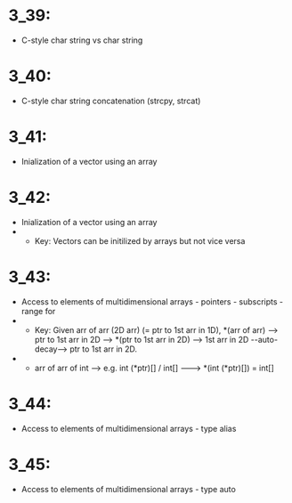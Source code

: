 # 3_39:
- C-style char string vs char string

# 3_40:
- C-style char string concatenation (strcpy, strcat)

# 3_41: 
- Inialization of a vector using an array

# 3_42: 
- Inialization of a vector using an array
- - Key: Vectors can be initilized by arrays but not vice versa

# 3_43: 
- Access to elements of multidimensional arrays - pointers - subscripts - range for
- - Key: Given arr of arr (2D arr) (= ptr to 1st arr in 1D), *(arr of arr) --> ptr to 1st arr in 2D --> *(ptr to 1st arr in 2D) --> 1st arr in 2D --auto-decay--> ptr to 1st arr in 2D.
- - arr of arr of int --> e.g. int (*ptr)[] / int[] ---> *(int (*ptr)[]) = int[] 

# 3_44:
- Access to elements of multidimensional arrays - type alias

# 3_45:
- Access to elements of multidimensional arrays - type auto